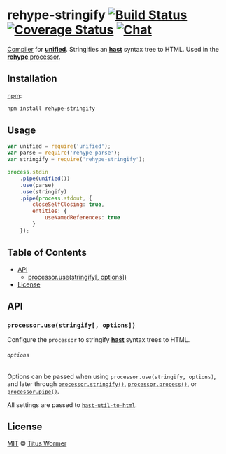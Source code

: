 # rehype-stringify [![Build Status][build-badge]][build-status] [![Coverage Status][coverage-badge]][coverage-status] [![Chat][chat-badge]][chat]

[Compiler][] for [**unified**][unified].  Stringifies an
[**hast**][hast] syntax tree to HTML.  Used in the [**rehype**
processor][processor].

## Installation

[npm][]:

```bash
npm install rehype-stringify
```

## Usage

```js
var unified = require('unified');
var parse = require('rehype-parse');
var stringify = require('rehype-stringify');

process.stdin
    .pipe(unified())
    .use(parse)
    .use(stringify)
    .pipe(process.stdout, {
        closeSelfClosing: true,
        entities: {
            useNamedReferences: true
        }
    });
```

## Table of Contents

*   [API](#api)
    *   [processor.use(stringify\[, options\])](#processorusestringify-options)
*   [License](#license)

## API

### `processor.use(stringify[, options])`

Configure the `processor` to stringify [**hast**][hast] syntax trees
to HTML.

###### `options`

Options can be passed when using `processor.use(stringify, options)`,
and later through [`processor.stringify()`][stringify],
[`processor.process()`][process], or [`processor.pipe()`][pipe].

All settings are passed to [`hast-util-to-html`][hast-util-to-html].

## License

[MIT][license] © [Titus Wormer][author]

<!-- Definitions -->

[build-badge]: https://img.shields.io/travis/wooorm/rehype.svg

[build-status]: https://travis-ci.org/wooorm/rehype

[coverage-badge]: https://img.shields.io/codecov/c/github/wooorm/rehype.svg

[coverage-status]: https://codecov.io/github/wooorm/rehype

[chat-badge]: https://img.shields.io/gitter/room/wooorm/rehype.svg

[chat]: https://gitter.im/wooorm/rehype

[license]: https://github.com/wooorm/rehype/blob/master/LICENSE

[author]: http://wooorm.com

[npm]: https://docs.npmjs.com/cli/install

[unified]: https://github.com/wooorm/unified

[processor]: https://github.com/wooorm/rehype

[stringify]: https://github.com/wooorm/unified#processorstringifynode-filevalue-options

[process]: https://github.com/wooorm/unified#processorprocessfilevalue-options-done

[pipe]: https://github.com/wooorm/unified#processorpipestream-options

[compiler]: https://github.com/wooorm/unified#processorcompiler

[hast]: https://github.com/wooorm/hast

[hast-util-to-html]: https://github.com/wooorm/hast-util-to-html#tohtmlnode-options

